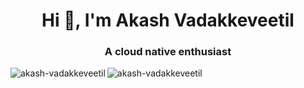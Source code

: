 <h1 align="center">Hi 👋, I'm Akash Vadakkeveetil</h1>
<h3 align="center">A cloud native enthusiast</h3>



<p><img align="left" src="https://github-readme-stats.vercel.app/api/top-langs?username=akash-vadakkeveetil&show_icons=true&locale=en&layout=compact" alt="akash-vadakkeveetil" /></p>

<p>&nbsp;<img align="left" src="https://github-readme-stats.vercel.app/api?username=akash-vadakkeveetil&show_icons=true&locale=en" alt="akash-vadakkeveetil" /></p>
